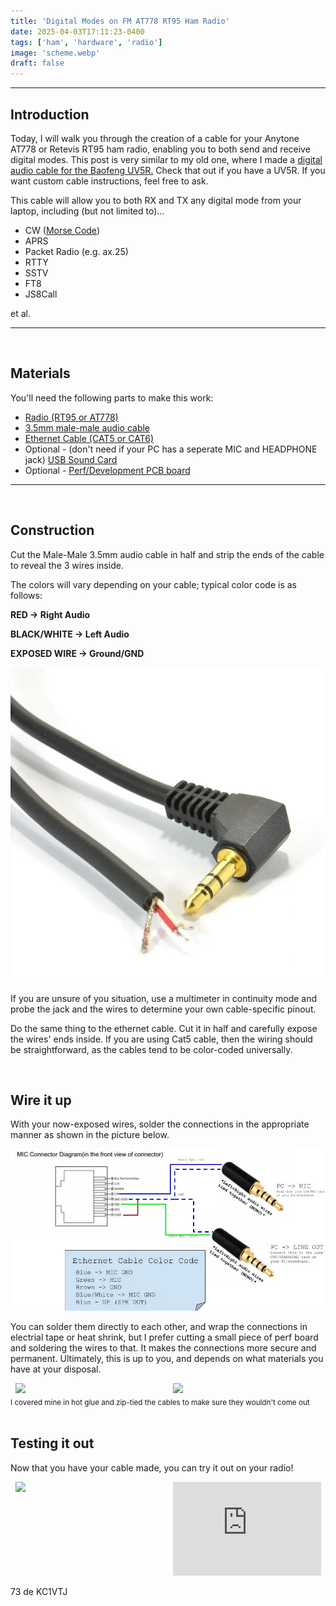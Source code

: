 ```yaml
---
title: 'Digital Modes on FM AT778 RT95 Ham Radio'
date: 2025-04-03T17:11:23-0400
tags: ['ham', 'hardware', 'radio']
image: 'scheme.webp'
draft: false
---
```


---

## Introduction

Today, I will walk you through the creation of a cable for your Anytone AT778 or Retevis RT95 ham radio, enabling you to both send and receive digital modes. This post is very similar to my old one, where I made a <a href="/posts/uv5r-audio-pc/">digital audio cable for the Baofeng UV5R.</a> Check that out if you have a UV5R. If you want custom cable instructions, feel free to ask.

This cable will allow you to both RX and TX any digital mode from your laptop, including (but not limited to)...
- CW (<a href="https://morse.mileshilliard.com/">Morse Code</a>)
- APRS
- Packet Radio (e.g. ax.25)
- RTTY
- SSTV
- FT8
- JS8Call  

et al.

---

<br>

## Materials

You'll need the following parts to make this work:
- [Radio (RT95 or AT778)](https://www.ebay.com/sch/i.html?_nkw=anytone+778)
- [3.5mm male-male audio cable](https://www.ebay.com/sch/i.html?_nkw=3.5mm+audio+cable+male+to+male)
- [Ethernet Cable (CAT5 or CAT6)](https://www.ebay.com/sch/i.html?_nkw=ethernet+cable+short)
- Optional - (don't need if your PC has a seperate MIC and HEADPHONE jack) [USB Sound Card](https://www.ebay.com/sch/i.html?_nkw=usb+sound+card)
- Optional - [Perf/Development PCB board](https://www.ebay.com/sch/i.html?_nkw=perf+board)

---

<br>

## Construction

Cut the Male-Male 3.5mm audio cable in half and strip the ends of the cable to reveal the 3 wires inside.

The colors will vary depending on your cable; typical color code is as follows:

**RED -> Right Audio**  

**BLACK/WHITE -> Left Audio**

**EXPOSED WIRE -> Ground/GND**

![alt text](jackstock.webp)

If you are unsure of you situation, use a multimeter in continuity mode and probe the jack and the wires to determine your own cable-specific pinout.

Do the same thing to the ethernet cable. Cut it in half and carefully expose the wires' ends inside. If you are using Cat5 cable, then the wiring should be straightforward, as the cables tend to be color-coded universally.

<br>

## Wire it up

With your now-exposed wires, solder the connections in the appropriate manner as shown in the picture below.

![alt text](scheme.webp)

You can solder them directly to each other, and wrap the connections in electrial tape or heat shrink, but I prefer cutting a small piece of perf board and soldering the wires to that. It makes the connections more secure and permanent. Ultimately, this is up to you, and depends on what materials you have at your disposal.

<div style="display: flex;">
    <img 
        onclick="window.location.href=this.src;" 
        style="display: block; margin-left: auto; margin-right: auto; width: 47%;" 
        src="/posts/at778-audio-pc/top.webp">
    </img>
    <br>
    <img 
        onclick="window.location.href=this.src;" 
        style="display: block; margin-left: auto; margin-right: auto; width: 47%;" 
        src="/posts/at778-audio-pc/bottom.webp">
    </img>
</div>
<sub>I covered mine in hot glue and zip-tied the cables to make sure they wouldn't come out</sub>
<br>
<br>

## Testing it out

Now that you have your cable made, you can try it out on your radio!

<div style="display: flex;">
    <img 
        onclick="window.location.href=this.src;" 
        style="display: block; margin-left: auto; margin-right: auto; width: 47%;" 
        src="/posts/at778-audio-pc/final.webp">
    </img>
    <br>
    <iframe src="https://www.youtube.com/embed/zi9G_IENgpE?si=492JwDWoQTw8I-dD" title="YouTube video player" frameborder="0" allow="accelerometer; autoplay; clipboard-write; encrypted-media; gyroscope; picture-in-picture; web-share" referrerpolicy="strict-origin-when-cross-origin" allowfullscreen style="display: block; margin-left: auto; margin-right: auto; width: 47%;" ></iframe>
</div>
<br>
73 de KC1VTJ

